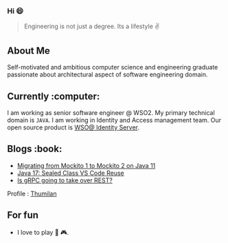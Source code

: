 ### Hi :smile:

> Engineering is not just a degree. Its a lifestyle :v:


<h2> About Me </h2>

Self-motivated and ambitious computer science and engineering graduate passionate about architectural aspect of software engineering domain.

<h2> Currently :computer:</h2>

I am working as senior software engineer @ WSO2. My primary technical domain is ```JAVA```. I am working in Identity and Access management team. Our open source product is [WSO@ Identity Server](https://github.com/wso2/product-is). 

<h2> Blogs :book: </h2>

* [Migrating from Mockito 1 to Mockito 2 on Java 11](https://medium.com/@thumilan/migrating-from-mockito-1-to-mockito-2-on-java-11-9fabd1cf96dd) 
* [Java 17: Sealed Class VS Code Reuse](https://medium.com/@thumilan/java-17-sealed-class-vs-code-reuse-3129d76d9c3) 
* [Is gRPC going to take over REST?](https://medium.com/@thumilan/is-grpc-going-to-take-over-rest-d03896a9e1d3) 

Profile : [Thumilan](https://medium.com/@thumilan)

<h2> For fun  </h2>

* I love to play  :iphone: :video_game:. 


